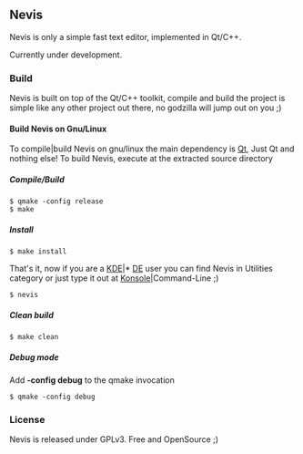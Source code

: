 ## Nevis

Nevis is only a simple fast text editor, implemented in Qt/C++.


Currently under development.


### Build
Nevis is built on top of the Qt/C++ toolkit, compile and build the project is
simple like any other project out there, no godzilla will jump out on you ;)

#### Build Nevis on Gnu/Linux

To compile|build Nevis on gnu/linux the main dependency is [Qt][Qt],
Just Qt and nothing else!
To build Nevis, execute at the extracted source directory

##### Compile/Build

```
$ qmake -config release
$ make
```

##### Install

```
$ make install
```
That's it, now if you are a [KDE][kde]|* [DE][de] user you can find
Nevis in Utilities category or just type it out at [Konsole][konsole]|Command-Line ;)

```
$ nevis
```

##### Clean build

```
$ make clean
```

##### Debug mode

Add __-config debug__ to the qmake invocation
```
$ qmake -config debug
```



### License
Nevis is released under GPLv3. Free and OpenSource ;)


[Qt]: http://qt-project.org/
[qmake]: http://en.wikipedia.org/wiki/Qmake
[kde]: http://www.kde.org/
[de]: http://en.wikipedia.org/wiki/Desktop_environment
[konsole]: http://konsole.kde.org/
